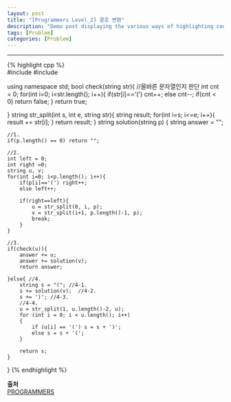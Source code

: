 ```yaml
---
layout: post
title: "[Programmers Level_2] 괄호 변환"
description: "Demo post displaying the various ways of highlighting code in Markdown."
tags: [Problem]
categories: [Problem]
---
```

------------------------------------------------------------------------------------------------------------
{% highlight cpp %}  
#include <string>
#include <vector>

using namespace std;
bool check(string str){ //올바른 문자열인지 판단
    int cnt = 0;
    for(int i=0; i<str.length(); i++){
        if(str[i]=='(') cnt++;
        else cnt--;
        if(cnt < 0) return false;
    }
    return true;
    
}
string str_split(int s, int e, string str){
    string result;
    for(int i=s; i<=e; i++){
        result += str[i];
    }
    return result;
}
string solution(string p) {
    string answer = "";

    //1.
    if(p.length() == 0) return "";
    
    //2.
    int left = 0;
    int right =0;
    string u, v;
    for(int i=0; i<p.length(); i++){
        if(p[i]=='(') right++;
        else left++;
        
        if(right==left){
            u = str_split(0, i, p);
            v = str_split(i+1, p.length()-1, p);
            break;
        }
    }
    
    //3.
    if(check(u)){
        answer += u;
        answer += solution(v);
        return answer;
    
    }else{ //4.
        string s = "("; //4-1.
        s += solution(v);  //4-2.
        s += ')'; //4-3.
        //4-4.
        u = str_split(1, u.length()-2, u); 
        for (int i = 0; i < u.length(); i++)
        {
            if (u[i] == '(') s = s + ')';
            else s = s + '(';
        }

        return s;
    }
    
}
{% endhighlight %}  

**출처**<br/>
[PROGRAMMERS](https://programmers.co.kr/learn/courses/30/lessons/60058)
